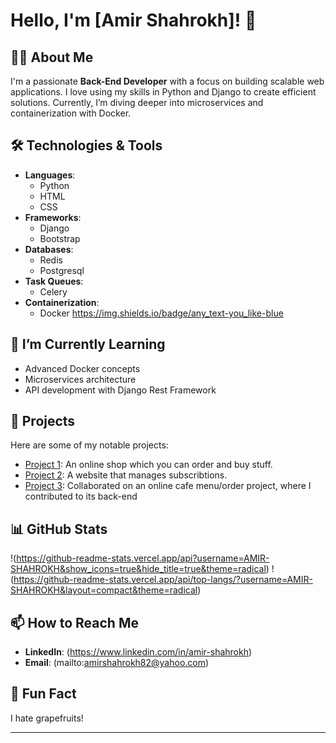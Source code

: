 # Hello, I'm [Amir Shahrokh]! 👋

## 👨‍💻 About Me
I'm a passionate **Back-End Developer** with a focus on building scalable web applications. I love using my skills in Python and Django to create efficient solutions. Currently, I’m diving deeper into microservices and containerization with Docker.

## 🛠️ Technologies & Tools
- **Languages**: 
  - Python
  - HTML
  - CSS
- **Frameworks**: 
  - Django
  - Bootstrap
- **Databases**: 
  - Redis
  - Postgresql
- **Task Queues**: 
  - Celery
- **Containerization**: 
  - Docker
https://img.shields.io/badge/any_text-you_like-blue
## 🌱 I’m Currently Learning
- Advanced Docker concepts
- Microservices architecture
- API development with Django Rest Framework

## 🚀 Projects
Here are some of my notable projects:

- [Project 1](https://github.com/AMIR-SHAHROKH/Online_Shop_Project): An online shop which you can order and buy stuff.
- [Project 2](https://github.com/AMIR-SHAHROKH/Subscribtion-Project): A website that manages subscribtions.
- [Project 3](https://github.com/MohRezam/Django-cafe-project): Collaborated on an online cafe menu/order  project, where I contributed to its back-end
 

## 📊 GitHub Stats
!(https://github-readme-stats.vercel.app/api?username=AMIR-SHAHROKH&show_icons=true&hide_title=true&theme=radical)
!(https://github-readme-stats.vercel.app/api/top-langs/?username=AMIR-SHAHROKH&layout=compact&theme=radical)

## 📫 How to Reach Me
- **LinkedIn**: (https://www.linkedin.com/in/amir-shahrokh)
- **Email**: (mailto:amirshahrokh82@yahoo.com)

## 🎉 Fun Fact
I hate grapefruits!

---
